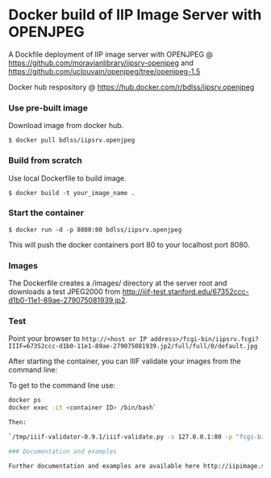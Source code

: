 Docker build of IIP Image Server with OPENJPEG
==============================================

A Dockfile deployment of IIP image server with OPENJPEG @ https://github.com/moravianlibrary/iipsrv-openjpeg and https://github.com/uclouvain/openjpeg/tree/openjpeg-1.5

Docker hub respository @ https://hub.docker.com/r/bdlss/iipsrv.openjpeg

### Use  pre-built image
Download image from docker hub.

    $ docker pull bdlss/iipsrv.openjpeg

### Build from scratch
Use local Dockerfile to build image.

    $ docker build -t your_image_name .

### Start the container

    $ docker run -d -p 8080:80 bdlss/iipsrv.openjpeg

This will push the docker containers port 80 to your localhost port 8080. 

### Images

The Dockerfile creates a /images/ directory at the server root and downloads a test JPEG2000 from http://iiif-test.stanford.edu/67352ccc-d1b0-11e1-89ae-279075081939.jp2.

### Test

Point your browser to `http://<host or IP address>/fcgi-bin/iipsrv.fcgi?IIIF=67352ccc-d1b0-11e1-89ae-279075081939.jp2/full/full/0/default.jpg`

After starting the container, you can IIIF validate your images from the command line:

To get to the command line use:

```bash
docker ps
docker exec -it <container ID> /bin/bash`

Then:

`/tmp/iiif-validator-0.9.1/iiif-validate.py -s 127.0.0.1:80 -p "fcgi-bin/iipsrv.fcgi?IIIF=" -i var/www/localhost/images/67352ccc-d1b0-11e1-89ae-279075081939.jp2 --version=2.0 -v` 

### Documentation and examples

Further documentation and examples are available here http://iipimage.sourceforge.net/.
